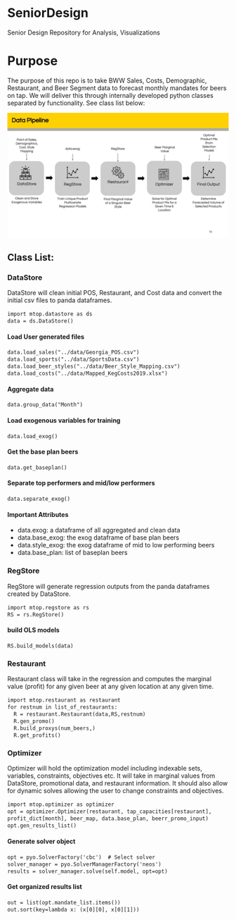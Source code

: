 # SeniorDesign
Senior Design Repository for Analysis, Visualizations

# Purpose
The purpose of this repo is to take BWW Sales, Costs, Demographic, Restaurant, and Beer Segment data to forecast monthly mandates for beers on tap. We will deliver this through internally developed python classes separated by functionality. See class list below:

![](dataflow.jpg)

## Class List:

### DataStore
DataStore will clean initial POS, Restaurant, and Cost data and convert the initial csv files to panda dataframes.
```
import mtop.datastore as ds
data = ds.DataStore()
```
#### Load User generated files
```
data.load_sales("../data/Georgia_POS.csv")
data.load_sports("../data/SportsData.csv")
data.load_beer_styles("../data/Beer_Style_Mapping.csv")
data.load_costs("../data/Mapped_KegCosts2019.xlsx")
```
#### Aggregate data 
```
data.group_data("Month")
```
#### Load exogenous variables for training
```
data.load_exog()
```
#### Get the base plan beers
```
data.get_baseplan()
```
#### Separate top performers and mid/low performers
```
data.separate_exog()
```

#### Important Attributes
- data.exog: a dataframe of all aggregated and clean data
- data.base_exog: the exog dataframe of base plan beers
- data.style_exog: the exog dataframe of mid to low performing beers
- data.base_plan: list of baseplan beers

### RegStore
RegStore will generate regression outputs from the panda dataframes created by DataStore.
```
import mtop.regstore as rs
RS = rs.RegStore()
```
#### build OLS models
```
RS.build_models(data)
```

### Restaurant
Restaurant class will take in the regression and computes the marginal value (profit) for any given beer at any given location at any given time.
```
import mtop.restaurant as restaurant
for restnum in list_of_restaurants:
  R = restaurant.Restaurant(data,RS,restnum)
  R.gen_promo() 
  R.build_proxys(num_beers,)
  R.get_profits()
```

### Optimizer
Optimizer will hold the optimization model including indexable sets, variables, constraints, objectives etc. It will take in marginal values from DataStore, promotional data, and restaurant information. It should also allow for dynamic solves allowing the user to change constraints and objectives. 
```
import mtop.optimizer as optimizer
opt = optimizer.Optimizer(restaurant, tap_capacities[restaurant], profit_dict[month], beer_map, data.base_plan, beerr_promo_input)
opt.gen_results_list()
```

#### Generate solver object
```
opt = pyo.SolverFactory('cbc')  # Select solver
solver_manager = pyo.SolverManagerFactory('neos')
results = solver_manager.solve(self.model, opt=opt)
```

#### Get organized results list
```
out = list(opt.mandate_list.items())
out.sort(key=lambda x: (x[0][0], x[0][1]))
```
